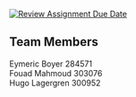 [![Review Assignment Due Date](https://classroom.github.com/assets/deadline-readme-button-24ddc0f5d75046c5622901739e7c5dd533143b0c8e959d652212380cedb1ea36.svg)](https://classroom.github.com/a/U9FTc9i_)
## Team Members  
Eymeric Boyer 284571  
Fouad Mahmoud 303076  
Hugo Lagergren 300952  
